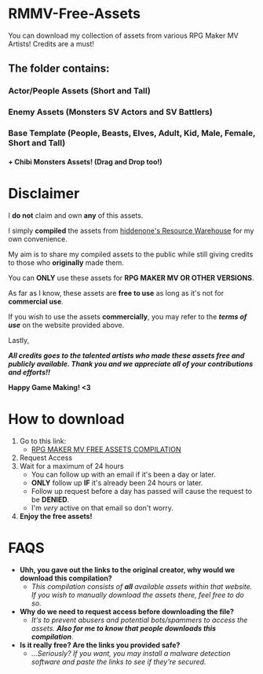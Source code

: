 # RMMV-Free-Assets
You can download my collection of assets from various RPG Maker MV Artists! Credits are a must!

## The folder contains:
### Actor/People Assets (Short and Tall)
### Enemy Assets (Monsters SV Actors and SV Battlers)
### Base Template (People, Beasts, Elves, Adult, Kid, Male, Female, Short and Tall)
#### + Chibi Monsters Assets! (Drag and Drop too!)

# Disclaimer
I **do not** claim and own **any** of this assets.

I simply **compiled** the assets from [hiddenone's Resource Warehouse](https://www.hiddenone-sprites.com/) for
my own convenience.

My aim is to share my compiled assets to the public while still giving credits to those who **originally** made them.

You can **ONLY** use these assets for **RPG MAKER MV OR OTHER VERSIONS**.

As far as I know, these assets are **free to use** as long as it's not for **commercial use**.

If you wish to use the assets **commercially**, you may refer to the ***terms of use*** on the website provided above.

Lastly, 

***All credits goes to the talented artists who made these assets free and publicly available. Thank you and we appreciate all of your contributions and efforts!!***

**Happy Game Making! <3**

# How to download
1. Go to this link:
    - [RPG MAKER MV FREE ASSETS COMPILATION](https://drive.google.com/drive/folders/1G7StK2rcrz7WjkJWhZHdkvbqKJNAuLtE?usp=sharing)
2. Request Access
3. Wait for a maximum of 24 hours
    - You can follow up with an email if it's been a day or later.
    - **ONLY** follow up **IF** it's already been 24 hours or later.
    - Follow up request before a day has passed will cause the request to be **DENIED**.
    - I'm *very* active on that email so don't worry.
4. **Enjoy the free assets!**

# FAQS
- **Uhh, you gave out the links to the original creator, why would we download this compilation?**
    - *This compilation consists of ***all*** available assets within that website. If you wish to manually download the assets there, feel free to do so.*
- **Why do we need to request access before downloading the file?**
    - *It's to prevent abusers and potential bots/spammers to access the assets.* ***Also for me to know that people downloads this compilation***.
- **Is it really free? Are the links you provided safe?**
    - *...Seriously? If you want, you may install a malware detection software and paste the links to see if they're secured.*
